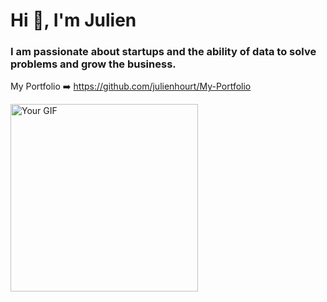 <h1 align="left">Hi 👋, I'm Julien</h1>
<h3 align="left">I am passionate about startups and the ability of data to solve problems and grow the business.</h3>

My Portfolio ➡️ https://github.com/julienhourt/My-Portfolio <br>

<img src="https://media.giphy.com/media/HzPtbOKyBoBFsK4hyc/giphy.gif?cid=790b761133nua4tydpvdubzl5jksxlunhv4ov1kl80wxiguq&ep=v1_gifs_search&rid=giphy.gif&ct=g" alt="Your GIF" width="300">

